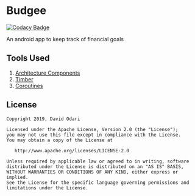 # Budgee
[![Codacy Badge](https://api.codacy.com/project/badge/Grade/6b8d4b3c474b41f6bf8004d6704e3fc6)](https://www.codacy.com?utm_source=github.com&amp;utm_medium=referral&amp;utm_content=Davidodari/Budgee&amp;utm_campaign=Badge_Grade)

An android app to keep track of financial goals

## Tools Used

1. [Architecture Components](https://developer.android.com/topic/libraries/architecture)
2. [Timber](https://github.com/JakeWharton/timber)
3. [Coroutines](https://kotlinlang.org/docs/reference/coroutines-overview.html)

## License

```
Copyright 2019, David Odari

Licensed under the Apache License, Version 2.0 (the "License");
you may not use this file except in compliance with the License.
You may obtain a copy of the License at

   http://www.apache.org/licenses/LICENSE-2.0

Unless required by applicable law or agreed to in writing, software
distributed under the License is distributed on an "AS IS" BASIS,
WITHOUT WARRANTIES OR CONDITIONS OF ANY KIND, either express or implied.
See the License for the specific language governing permissions and
limitations under the License.
```
